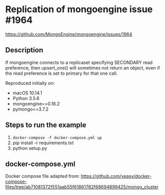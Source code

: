 # Replication of mongoengine issue #1964

https://github.com/MongoEngine/mongoengine/issues/1964

## Description

If mongoengine connects to a replicaset specifying SECONDARY read preference,
then upsert_one() will sometimes not return an object, even if the read preference
is set to primary for that one call.

Reproduced initially on:

- macOS 10.14.1
- Python 3.5.6
- mongoengine==0.16.2
- pymongo==3.7.2

## Steps to run the example

1. `docker-compose -f docker-compose.yml up`
2. pip install -r requirements.txt
2. python setup.py

## docker-compose.yml

Docker compose file adapted from: https://github.com/yeasy/docker-compose-files/tree/ab71081372f551aab55f61861782f68694899425/mongo_cluster
